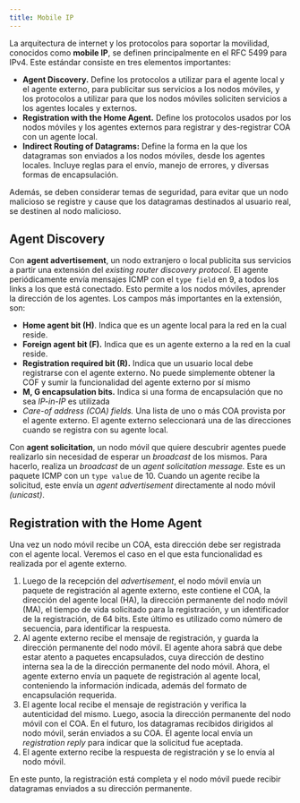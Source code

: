 ```yaml
---
title: Mobile IP
---
```


La arquitectura de internet y los protocolos para soportar la movilidad, conocidos como **mobile IP**, se definen principalmente en el RFC 5499 para IPv4. Este estándar consiste en tres elementos importantes:

- **Agent Discovery.** Define los protocolos a utilizar para el agente local y el agente externo, para publicitar sus servicios a los nodos móviles, y los protocolos a utilizar para que los nodos móviles soliciten servicios a los agentes locales y externos.
- **Registration with the Home Agent.** Define los protocolos usados por los nodos móviles y los agentes externos para registrar y des-registrar COA con un agente local.
- **Indirect Routing of Datagrams:** Define la forma en la que los datagramas son enviados a los nodos móviles, desde los agentes locales. Incluye reglas para el envío, manejo de errores, y diversas formas de encapsulación.

Además, se deben considerar temas de seguridad, para evitar que un nodo malicioso se registre y cause que los datagramas destinados al usuario real, se destinen al nodo malicioso.

## Agent Discovery

Con **agent advertisement**, un nodo extranjero o local publicita sus servicios a partir una extensión del *existing router discovery protocol*. El agente periódicamente envía mensajes ICMP con el `type field` en 9, a todos los links a los que está conectado. Esto permite a los nodos móviles, aprender la dirección de los agentes. Los campos más importantes en la extensión, son:

- **Home agent bit (H)**. Indica que es un agente local para la red en la cual reside.
- **Foreign agent bit (F).** Indica que es un agente externo a la red en la cual reside.
- **Registration required bit (R).** Indica que un usuario local debe registrarse con el agente externo. No puede simplemente obtener la COF y sumir la funcionalidad del agente externo por sí mismo
- **M, G encapsulation bits.** Indica si una forma de encapsulación que no sea *IP-in-IP* es utilizada
- *Care-of address (COA) fields.* Una lista de uno o más COA provista por el agente externo. El agente externo seleccionará una de las direcciones cuando se registra con su agente local.

Con **agent solicitation**, un nodo móvil que quiere descubrir agentes puede realizarlo sin necesidad de esperar un *broadcast* de los mismos. Para hacerlo, realiza un *broadcast* de un *agent solicitation message.* Este es un paquete ICMP con un `type value` de 10. Cuando un agente recibe la solicitud, este envía un *agent advertisement* directamente al nodo móvil *(unicast)*.

## Registration with the Home Agent

Una vez un nodo móvil recibe un COA, esta dirección debe ser registrada con el agente local. Veremos el caso en el que esta funcionalidad es realizada por el agente externo.

1. Luego de la recepción del *advertisement*, el nodo móvil envía un paquete de registración al agente externo, este contiene el COA, la dirección del agente local (HA), la dirección permanente del nodo móvil (MA), el tiempo de vida solicitado para la registración, y un identificador de la registración, de 64 bits. Este último es utilizado como número de secuencia, para identificar la respuesta.
2. Al agente externo recibe el mensaje de registración, y guarda la dirección permanente del nodo móvil. El agente ahora sabrá que debe estar atento a paquetes encapsulados, cuya dirección de destino interna sea la de la dirección permanente del nodo móvil. Ahora, el agente externo envía un paquete de registración al agente local, conteniendo la información indicada, además del formato de encapsulación requerida.
3. El agente local recibe el mensaje de registración y verifica la autenticidad del mismo. Luego, asocia la dirección permanente del nodo móvil con el COA. En el futuro, los datagramas recibidos dirigidos al nodo móvil, serán enviados a su COA. El agente local envía un *registration reply* para indicar que la solicitud fue aceptada.
4. El agente externo recibe la respuesta de registración y se lo envía al nodo móvil.

En este punto, la registración está completa y el nodo móvil puede recibir datagramas enviados a su dirección permanente.

